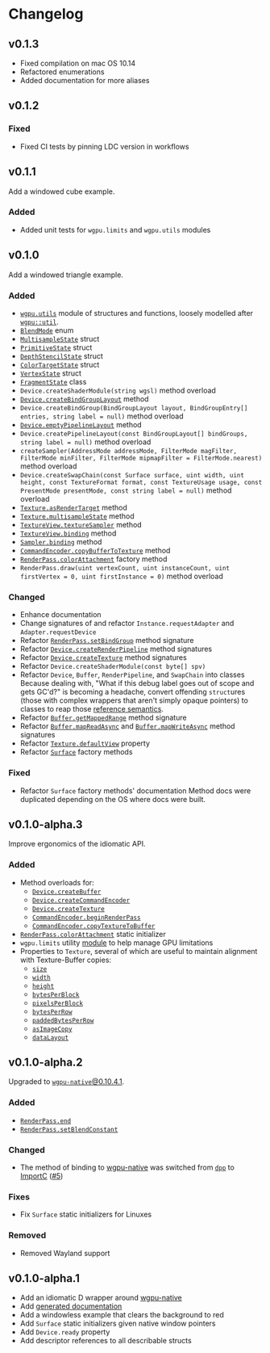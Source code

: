<!-- https://keepachangelog.com/en/1.0.0/ -->
# Changelog

## v0.1.3

- Fixed compilation on mac OS 10.14
- Refactored enumerations
- Added documentation for more aliases

## v0.1.2

### Fixed

- Fixed CI tests by pinning LDC version in workflows

## v0.1.1

Add a windowed cube example.

### Added

- Added unit tests for `wgpu.limits` and `wgpu.utils` modules

## v0.1.0

Add a windowed triangle example.

### Added

- [`wgpu.utils`](https://chances.github.io/wgpu-d/wgpu/utils.html) module of structures and functions, loosely modelled after [`wgpu::util`](https://docs.rs/wgpu/0.10.2/wgpu/util/index.html).
- [`BlendMode`](https://chances.github.io/wgpu-d/wgpu/api/BlendMode.html) enum
- [`MultisampleState`](https://chances.github.io/wgpu-d/wgpu/api/MultisampleState.html) struct
- [`PrimitiveState`](https://chances.github.io/wgpu-d/wgpu/api/PrimitiveState.html) struct
- [`DepthStencilState`](https://chances.github.io/wgpu-d/wgpu/api/DepthStencilState.html) struct
- [`ColorTargetState`](https://chances.github.io/wgpu-d/wgpu/api/ColorTargetState.html) struct
- [`VertexState`](https://chances.github.io/wgpu-d/wgpu/api/VertexState.html) struct
- [`FragmentState`](https://chances.github.io/wgpu-d/wgpu/api/FragmentState.html) class
- `Device.createShaderModule(string wgsl)` method overload
- [`Device.createBindGroupLayout`](https://chances.github.io/wgpu-d/wgpu/api/Device.createBindGroupLayout.html) method
- `Device.createBindGroup(BindGroupLayout layout, BindGroupEntry[] entries, string label = null)` method overload
- [`Device.emptyPipelineLayout`](https://chances.github.io/wgpu-d/wgpu/api/Device.emptyPipelineLayout.html) method
- `Device.createPipelineLayout(const BindGroupLayout[] bindGroups, string label = null)` method overload
- `createSampler(AddressMode addressMode, FilterMode magFilter, FilterMode minFilter, FilterMode mipmapFilter = FilterMode.nearest)` method overload
- `Device.createSwapChain(const Surface surface, uint width, uint height, const TextureFormat format, const TextureUsage usage, const PresentMode presentMode, const string label = null)` method overload
- [`Texture.asRenderTarget`](https://chances.github.io/wgpu-d/wgpu/api/Texture.asRenderTarget.html) method
- [`Texture.multisampleState`](https://chances.github.io/wgpu-d/wgpu/api/Texture.multisampleState.html) method
- [`TextureView.textureSampler`](https://chances.github.io/wgpu-d/wgpu/api/TextureView.textureSampler.html) method
- [`TextureView.binding`](https://chances.github.io/wgpu-d/wgpu/api/TextureView.binding.html) method
- [`Sampler.binding`](https://chances.github.io/wgpu-d/wgpu/api/Sampler.binding.html) method
- [`CommandEncoder.copyBufferToTexture`](https://chances.github.io/wgpu-d/wgpu/api/CommandEncoder.copyBufferToTexture.html) method
- [`RenderPass.colorAttachment`](https://chances.github.io/wgpu-d/wgpu/api/RenderPass.colorAttachment.html) factory method
- `RenderPass.draw(uint vertexCount, uint instanceCount, uint firstVertex = 0, uint firstInstance = 0)` method overload

### Changed

- Enhance documentation
- Change signatures of and refactor `Instance.requestAdapter` and `Adapter.requestDevice`
- Refactor [`RenderPass.setBindGroup`](https://chances.github.io/wgpu-d/wgpu/api/RenderPass.setBindGroup.html) method signature
- Refactor [`Device.createRenderPipeline`](https://chances.github.io/wgpu-d/wgpu/api/Device.createRenderPipeline.html) method signatures
- Refactor [`Device.createTexture`](https://chances.github.io/wgpu-d/wgpu/api/Device.createTexture.html) method signatures
- Refactor `Device.createShaderModule(const byte[] spv)`
- Refactor `Device`, `Buffer`, `RenderPipeline`, and `SwapChain` into classes
    Because dealing with, "What if this debug label goes out of scope and gets GC'd?" is becoming a headache, convert offending `struct`ures (those with complex wrappers that aren't simply opaque pointers) to classes to reap those [reference semantics](https://forum.dlang.org/post/ixfpxfdmnahtytftwald@forum.dlang.org).
- Refactor [`Buffer.getMappedRange`](https://chances.github.io/wgpu-d/wgpu/api/Buffer.getMappedRange.html) method signature
- Refactor [`Buffer.mapReadAsync`](https://chances.github.io/wgpu-d/wgpu/api/Buffer.mapReadAsync.html) and [`Buffer.mapWriteAsync`](https://chances.github.io/wgpu-d/wgpu/api/Buffer.mapWriteAsync.html) method signatures
- Refactor [`Texture.defaultView`](https://chances.github.io/wgpu-d/wgpu/api/Texture.defaultView.html) property
- Refactor [`Surface`](https://chances.github.io/wgpu-d/wgpu/api/Surface.html) factory methods

### Fixed

- Refactor `Surface` factory methods' documentation
    Method docs were duplicated depending on the OS where docs were built.

## v0.1.0-alpha.3

Improve ergonomics of the idiomatic API.

### Added

- Method overloads for:
  - [`Device.createBuffer`](https://chances.github.io/wgpu-d/wgpu/api/Device.createBuffer.html)
  - [`Device.createCommandEncoder`](https://chances.github.io/wgpu-d/wgpu/api/Device.createCommandEncoder.html)
  - [`Device.createTexture`](https://chances.github.io/wgpu-d/wgpu/api/Device.createTexture.html)
  - [`CommandEncoder.beginRenderPass`](https://chances.github.io/wgpu-d/wgpu/api/CommandEncoder.beginRenderPass.html)
  - [`CommandEncoder.copyTextureToBuffer`](https://chances.github.io/wgpu-d/wgpu/api/CommandEncoder.copyTextureToBuffer.html)
- [`RenderPass.colorAttachment`](https://chances.github.io/wgpu-d/wgpu/api/RenderPass.colorAttachment.html) static initializer
- `wgpu.limits` utility [module](https://chances.github.io/wgpu-d/wgpu/limits.html) to help manage GPU limitations
- Properties to `Texture`, several of which are useful to maintain alignment with Texture-Buffer copies:
  - [`size`](https://chances.github.io/wgpu-d/wgpu/api/Texture.size.html)
  - [`width`](https://chances.github.io/wgpu-d/wgpu/api/Texture.width.html)
  - [`height`](https://chances.github.io/wgpu-d/wgpu/api/Texture.height.html)
  - [`bytesPerBlock`](https://chances.github.io/wgpu-d/wgpu/api/Texture.bytesPerBlock.html)
  - [`pixelsPerBlock`](https://chances.github.io/wgpu-d/wgpu/api/Texture.pixelsPerBlock.html)
  - [`bytesPerRow`](https://chances.github.io/wgpu-d/wgpu/api/Texture.bytesPerRow.html)
  - [`paddedBytesPerRow`](https://chances.github.io/wgpu-d/wgpu/api/Texture.paddedBytesPerRow.html)
  - [`asImageCopy`](https://chances.github.io/wgpu-d/wgpu/api/Texture.asImageCopy.html)
  - [`dataLayout`](https://chances.github.io/wgpu-d/wgpu/api/Texture.dataLayout.html)

## v0.1.0-alpha.2

Upgraded to [`wgpu-native`@0.10.4.1](https://github.com/gfx-rs/wgpu-native/releases/tag/v0.10.4.1).

### Added

- [`RenderPass.end`](https://chances.github.io/wgpu-d/wgpu/api/RenderPass.end.html)
- [`RenderPass.setBlendConstant`](https://chances.github.io/wgpu-d/wgpu/api/RenderPass.setBlendConstant.html)

### Changed

- The method of binding to [wgpu-native](https://github.com/gfx-rs/wgpu-native) was switched from [`dpp`](https://github.com/atilaneves/dpp#readme) to [ImportC](https://dlang.org/spec/importc.html) ([#5](https://github.com/chances/wgpu-d/pull/5))

### Fixes

- Fix `Surface` static initializers for Linuxes

### Removed

- Removed Wayland support

## v0.1.0-alpha.1

- Add an idiomatic D wrapper around [wgpu-native](https://github.com/gfx-rs/wgpu-native)
- Add [generated documentation](https://chances.github.io/wgpu-d)
- Add a windowless example that clears the background to red
- Add `Surface` static initializers given native window pointers
- Add `Device.ready` property
- Add descriptor references to all describable structs
